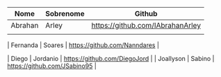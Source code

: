 | Nome | Sobrenome | Github |
|--- |--- |--- |
| Abrahan | Arley | https://github.com/IAbrahanArley |
| | | |

| Fernanda | Soares | https://github.com/Nanndares |

| Diego | Jordanio | https://github.com/DiegoJord |
| Joallyson | Sabino | https://github.com/JSabino95 |